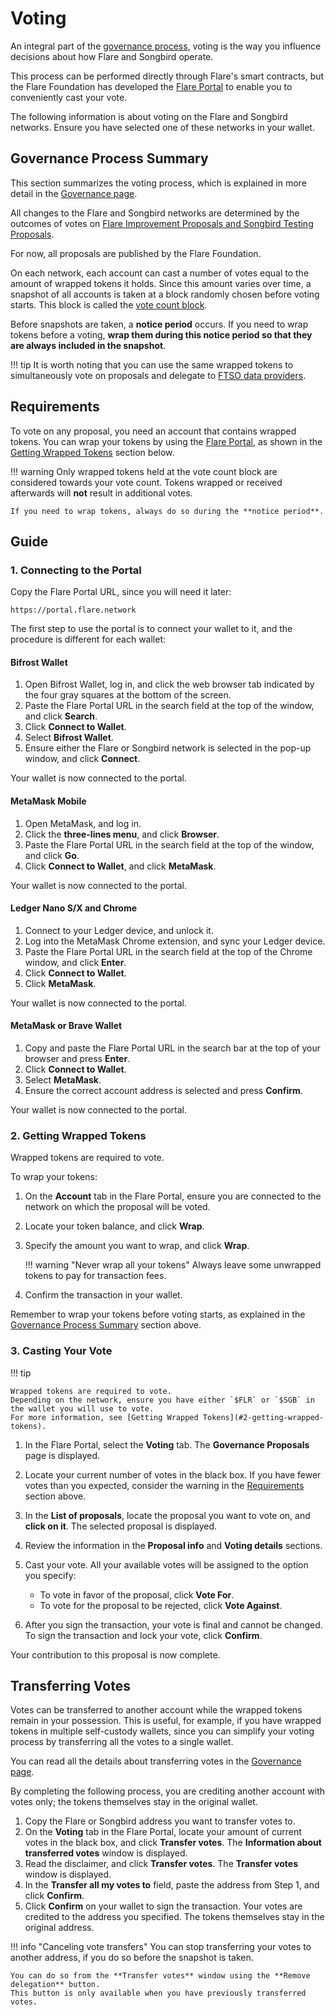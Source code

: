 # Voting

An integral part of the [governance process](../../tech/governance.md), voting is the way you influence decisions about how Flare and Songbird operate.

This process can be performed directly through Flare's smart contracts, but the Flare Foundation has developed the [Flare Portal](https://portal.flare.network) to enable you to conveniently cast your vote.

The following information is about voting on the Flare and Songbird networks.
Ensure you have selected one of these networks in your wallet.

## Governance Process Summary

This section summarizes the voting process, which is explained in more detail in the [Governance page](../../tech/governance.md).

All changes to the Flare and Songbird networks are determined by the outcomes of votes on [Flare Improvement Proposals and Songbird Testing Proposals](../../tech/governance.md#flare-improvement-proposals-and-songbird-test-proposals).

For now, all proposals are published by the Flare Foundation.

On each network, each account can cast a number of votes equal to the amount of wrapped tokens it holds.
Since this amount varies over time, a snapshot of all accounts is taken at a block randomly chosen before voting starts.
This block is called the [vote count block](../../tech/governance.md#the-vote-count-block).

Before snapshots are taken, a **notice period** occurs.
If you need to wrap tokens before a voting, **wrap them during this notice period so that they are always included in the snapshot**.

!!! tip
    It is worth noting that you can use the same wrapped tokens to simultaneously vote on proposals and delegate to [FTSO data providers](glossary.md#data_provider).

## Requirements

To vote on any proposal, you need an account that contains wrapped tokens.
You can wrap your tokens by using the [Flare Portal](https://portal.flare.network), as shown in the [Getting Wrapped Tokens](#2-getting-wrapped-tokens) section below.

!!! warning
    Only wrapped tokens held at the vote count block are considered towards your vote count.
    Tokens wrapped or received afterwards will **not** result in additional votes.

    If you need to wrap tokens, always do so during the **notice period**.

## Guide

### 1. Connecting to the Portal

Copy the Flare Portal URL, since you will need it later:

```text
https://portal.flare.network
```

The first step to use the portal is to connect your wallet to it, and the procedure is different for each wallet:

#### Bifrost Wallet

1. Open Bifrost Wallet, log in, and click the web browser tab indicated by the four gray squares at the bottom of the screen.
2. Paste the Flare Portal URL in the search field at the top of the window, and click **Search**.
3. Click **Connect to Wallet**.
4. Select **Bifrost Wallet**.
5. Ensure either the Flare or Songbird network is selected in the pop-up window, and click **Connect**.

Your wallet is now connected to the portal.

#### MetaMask Mobile

1. Open MetaMask, and log in.
2. Click the **three-lines menu**, and click **Browser**.
3. Paste the Flare Portal URL in the search field at the top of the window, and click **Go**.
4. Click **Connect to Wallet**, and click **MetaMask**.

Your wallet is now connected to the portal.

#### Ledger Nano S/X and Chrome

1. Connect to your Ledger device, and unlock it.
2. Log into the MetaMask Chrome extension, and sync your Ledger device.
3. Paste the Flare Portal URL in the search field at the top of the Chrome window, and click **Enter**.
4. Click **Connect to Wallet**.
5. Click **MetaMask**.

Your wallet is now connected to the portal.

#### MetaMask or Brave Wallet

1. Copy and paste the Flare Portal URL in the search bar at the top of your browser and press **Enter**.
2. Click **Connect to Wallet**.
3. Select **MetaMask**.
4. Ensure the correct account address is selected and press **Confirm**.

Your wallet is now connected to the portal.

### 2. Getting Wrapped Tokens

Wrapped tokens are required to vote.

To wrap your tokens:

1. On the **Account** tab in the Flare Portal, ensure you are connected to the network on which the proposal will be voted.
2. Locate your token balance, and click **Wrap**.
3. Specify the amount you want to wrap, and click **Wrap**.

    !!! warning "Never wrap all your tokens"
        Always leave some unwrapped tokens to pay for transaction fees.

4. Confirm the transaction in your wallet.

Remember to wrap your tokens before voting starts, as explained in the [Governance Process Summary](#governance-process-summary) section above.

### 3. Casting Your Vote

!!! tip

    Wrapped tokens are required to vote.
    Depending on the network, ensure you have either `$FLR` or `$SGB` in the wallet you will use to vote.
    For more information, see [Getting Wrapped Tokens](#2-getting-wrapped-tokens).

1. In the Flare Portal, select the **Voting** tab.
   The **Governance Proposals** page is displayed.
2. Locate your current number of votes in the black box.
   If you have fewer votes than you expected, consider the warning in the [Requirements](#requirements) section above.
3. In the **List of proposals**, locate the proposal you want to vote on, and **click on it**.
   The selected proposal is displayed.
4. Review the information in the **Proposal info** and **Voting details** sections.
5. Cast your vote.
   All your available votes will be assigned to the option you specify:

      * To vote in favor of the proposal, click **Vote For**.
      * To vote for the proposal to be rejected, click **Vote Against**.

6. After you sign the transaction, your vote is final and cannot be changed.
   To sign the transaction and lock your vote, click **Confirm**.

Your contribution to this proposal is now complete.

## Transferring Votes

Votes can be transferred to another account while the wrapped tokens remain in your possession.
This is useful, for example, if you have wrapped tokens in multiple self-custody wallets, since you can simplify your voting process by transferring all the votes to a single wallet.

You can read all the details about transferring votes in the [Governance page](../../tech/governance.md#vote-transfer).

By completing the following process, you are crediting another account with votes only;
the tokens themselves stay in the original wallet.

1. Copy the Flare or Songbird address you want to transfer votes to.
2. On the **Voting** tab in the Flare Portal, locate your amount of current votes in the black box, and click **Transfer votes**.
   The **Information about transferred votes** window is displayed.
3. Read the disclaimer, and click **Transfer votes**.
   The **Transfer votes** window is displayed.
4. In the **Transfer all my votes to** field, paste the address from Step 1, and click **Confirm**.
5. Click **Confirm** on your wallet to sign the transaction.
   Your votes are credited to the address you specified.
   The tokens themselves stay in the original address.

!!! info "Canceling vote transfers"
    You can stop transferring your votes to another address, if you do so before the snapshot is taken.

    You can do so from the **Transfer votes** window using the **Remove delegation** button.
    This button is only available when you have previously transferred votes.

